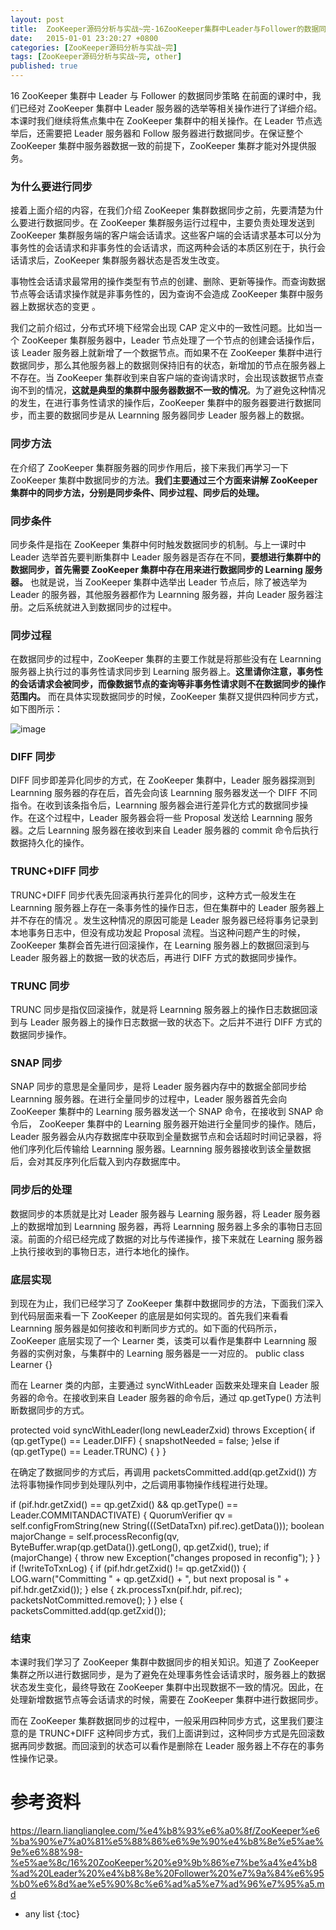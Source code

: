 ```yaml
---
layout: post
title:  ZooKeeper源码分析与实战~完-16ZooKeeper集群中Leader与Follower的数据同步策略
date:   2015-01-01 23:20:27 +0800
categories: [ZooKeeper源码分析与实战~完]
tags: [ZooKeeper源码分析与实战~完, other]
published: true
---
```




16 ZooKeeper 集群中 Leader 与 Follower 的数据同步策略
在前面的课时中，我们已经对 ZooKeeper 集群中 Leader 服务器的选举等相关操作进行了详细介绍。本课时我们继续将焦点集中在 ZooKeeper 集群中的相关操作。在 Leader 节点选举后，还需要把 Leader 服务器和 Follow 服务器进行数据同步。在保证整个 ZooKeeper 集群中服务器数据一致的前提下，ZooKeeper 集群才能对外提供服务。

### 为什么要进行同步

接着上面介绍的内容，在我们介绍 ZooKeeper 集群数据同步之前，先要清楚为什么要进行数据同步。在 ZooKeeper 集群服务运行过程中，主要负责处理发送到 ZooKeeper 集群服务端的客户端会话请求。这些客户端的会话请求基本可以分为事务性的会话请求和非事务性的会话请求，而这两种会话的本质区别在于，执行会话请求后，ZooKeeper 集群服务器状态是否发生改变。

事物性会话请求最常用的操作类型有节点的创建、删除、更新等操作。而查询数据节点等会话请求操作就是非事务性的，因为查询不会造成 ZooKeeper 集群中服务器上数据状态的变更 。

我们之前介绍过，分布式环境下经常会出现 CAP 定义中的一致性问题。比如当一个 ZooKeeper 集群服务器中，Leader 节点处理了一个节点的创建会话操作后，该 Leader 服务器上就新增了一个数据节点。而如果不在 ZooKeeper 集群中进行数据同步，那么其他服务器上的数据则保持旧有的状态，新增加的节点在服务器上不存在。当 ZooKeeper 集群收到来自客户端的查询请求时，会出现该数据节点查询不到的情况，**这就是典型的集群中服务器数据不一致的情况**。为了避免这种情况的发生，在进行事务性请求的操作后，ZooKeeper 集群中的服务器要进行数据同步，而主要的数据同步是从 Learnning 服务器同步 Leader 服务器上的数据。

### 同步方法

在介绍了 ZooKeeper 集群服务器的同步作用后，接下来我们再学习一下 ZooKeeper 集群中数据同步的方法。**我们主要通过三个方面来讲解 ZooKeeper 集群中的同步方法，分别是同步条件、同步过程、同步后的处理。**

### 同步条件

同步条件是指在 ZooKeeper 集群中何时触发数据同步的机制。与上一课时中 Leader 选举首先要判断集群中 Leader 服务器是否存在不同，**要想进行集群中的数据同步，首先需要 ZooKeeper 集群中存在用来进行数据同步的 Learning 服务器。** 也就是说，当 ZooKeeper 集群中选举出 Leader 节点后，除了被选举为 Leader 的服务器，其他服务器都作为 Learnning 服务器，并向 Leader 服务器注册。之后系统就进入到数据同步的过程中。

### 同步过程

在数据同步的过程中，ZooKeeper 集群的主要工作就是将那些没有在 Learnning 服务器上执行过的事务性请求同步到 Learning 服务器上。**这里请你注意，事务性的会话请求会被同步，而像数据节点的查询等非事务性请求则不在数据同步的操作范围内。** 而在具体实现数据同步的时候，ZooKeeper 集群又提供四种同步方式，如下图所示：

![image](https://learn.lianglianglee.com/%e4%b8%93%e6%a0%8f/ZooKeeper%e6%ba%90%e7%a0%81%e5%88%86%e6%9e%90%e4%b8%8e%e5%ae%9e%e6%88%98-%e5%ae%8c/assets/CgqCHl7zLYaASBk3AAA-I033owc988.png)

### DIFF 同步

DIFF 同步即差异化同步的方式，在 ZooKeeper 集群中，Leader 服务器探测到 Learnning 服务器的存在后，首先会向该 Learnning 服务器发送一个 DIFF 不同指令。在收到该条指令后，Learnning 服务器会进行差异化方式的数据同步操作。在这个过程中，Leader 服务器会将一些 Proposal 发送给 Learnning 服务器。之后 Learnning 服务器在接收到来自 Leader 服务器的 commit 命令后执行数据持久化的操作。

### TRUNC+DIFF 同步

TRUNC+DIFF 同步代表先回滚再执行差异化的同步，这种方式一般发生在 Learnning 服务器上存在一条事务性的操作日志，但在集群中的 Leader 服务器上并不存在的情况 。发生这种情况的原因可能是 Leader 服务器已经将事务记录到本地事务日志中，但没有成功发起 Proposal 流程。当这种问题产生的时候，ZooKeeper 集群会首先进行回滚操作，在 Learning 服务器上的数据回滚到与 Leader 服务器上的数据一致的状态后，再进行 DIFF 方式的数据同步操作。

### TRUNC 同步

TRUNC 同步是指仅回滚操作，就是将 Learnning 服务器上的操作日志数据回滚到与 Leader 服务器上的操作日志数据一致的状态下。之后并不进行 DIFF 方式的数据同步操作。

### SNAP 同步

SNAP 同步的意思是全量同步，是将 Leader 服务器内存中的数据全部同步给 Learnning 服务器。在进行全量同步的过程中，Leader 服务器首先会向 ZooKeeper 集群中的 Learning 服务器发送一个 SNAP 命令，在接收到 SNAP 命令后， ZooKeeper 集群中的 Learning 服务器开始进行全量同步的操作。随后，Leader 服务器会从内存数据库中获取到全量数据节点和会话超时时间记录器，将他们序列化后传输给 Learnning 服务器。Learnning 服务器接收到该全量数据后，会对其反序列化后载入到内存数据库中。

### 同步后的处理

数据同步的本质就是比对 Leader 服务器与 Learning 服务器，将 Leader 服务器上的数据增加到 Learnning 服务器，再将 Learnning 服务器上多余的事物日志回滚。前面的介绍已经完成了数据的对比与传递操作，接下来就在 Learning 服务器上执行接收到的事物日志，进行本地化的操作。

### 底层实现

到现在为止，我们已经学习了 ZooKeeper 集群中数据同步的方法，下面我们深入到代码层面来看一下 ZooKeeper 的底层是如何实现的。首先我们来看看 Learnning 服务器是如何接收和判断同步方式的。如下面的代码所示，ZooKeeper 底层实现了一个 Learner 类，该类可以看作是集群中 Learnning 服务器的实例对象，与集群中的 Learning 服务器是一一对应的。
public class Learner {}

而在 Learner 类的内部，主要通过 syncWithLeader 函数来处理来自 Leader 服务器的命令。在接收到来自 Leader 服务器的命令后，通过 qp.getType() 方法判断数据同步的方式。

protected void syncWithLeader(long newLeaderZxid) throws Exception{ if (qp.getType() == Leader.DIFF) { snapshotNeeded = false; }else if (qp.getType() == Leader.TRUNC) { } }

在确定了数据同步的方式后，再调用 packetsCommitted.add(qp.getZxid()) 方法将事物操作同步到处理队列中，之后调用事物操作线程进行处理。

if (pif.hdr.getZxid() == qp.getZxid() && qp.getType() == Leader.COMMITANDACTIVATE) { QuorumVerifier qv = self.configFromString(new String(((SetDataTxn) pif.rec).getData())); boolean majorChange = self.processReconfig(qv, ByteBuffer.wrap(qp.getData()).getLong(), qp.getZxid(), true); if (majorChange) { throw new Exception("changes proposed in reconfig"); } } if (!writeToTxnLog) { if (pif.hdr.getZxid() != qp.getZxid()) { LOG.warn("Committing " + qp.getZxid() + ", but next proposal is " + pif.hdr.getZxid()); } else { zk.processTxn(pif.hdr, pif.rec); packetsNotCommitted.remove(); } } else { packetsCommitted.add(qp.getZxid());

### 结束

本课时我们学习了 ZooKeeper 集群中数据同步的相关知识。知道了 ZooKeeper 集群之所以进行数据同步，是为了避免在处理事务性会话请求时，服务器上的数据状态发生变化，最终导致在 ZooKeeper 集群中出现数据不一致的情况。因此，在处理新增数据节点等会话请求的时候，需要在 ZooKeeper 集群中进行数据同步。

而在 ZooKeeper 集群数据同步的过程中，一般采用四种同步方式，这里我们要注意的是 TRUNC+DIFF 这种同步方式，我们上面讲到过，这种同步方式是先回滚数据再同步数据。而回滚到的状态可以看作是删除在 Leader 服务器上不存在的事务性操作记录。




# 参考资料

https://learn.lianglianglee.com/%e4%b8%93%e6%a0%8f/ZooKeeper%e6%ba%90%e7%a0%81%e5%88%86%e6%9e%90%e4%b8%8e%e5%ae%9e%e6%88%98-%e5%ae%8c/16%20ZooKeeper%20%e9%9b%86%e7%be%a4%e4%b8%ad%20Leader%20%e4%b8%8e%20Follower%20%e7%9a%84%e6%95%b0%e6%8d%ae%e5%90%8c%e6%ad%a5%e7%ad%96%e7%95%a5.md

* any list
{:toc}
